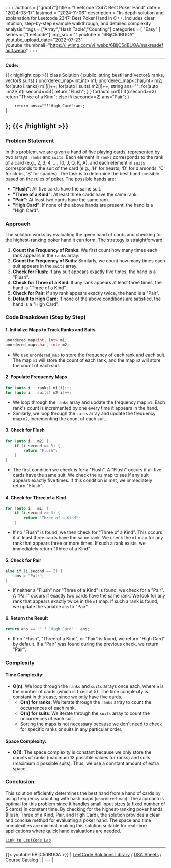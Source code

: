 
+++
authors = ["grid47"]
title = "Leetcode 2347: Best Poker Hand"
date = "2024-03-17"
lastmod = "2024-11-06"
description = "In-depth solution and explanation for Leetcode 2347: Best Poker Hand in C++. Includes clear intuition, step-by-step example walkthrough, and detailed complexity analysis."
tags = ["Array","Hash Table","Counting"]
categories = [
    "Easy"
]
series = ["Leetcode"]
img_src = ""
youtube = "6BijC5dBUOA"
youtube_upload_date="2022-07-23"
youtube_thumbnail="https://i.ytimg.com/vi_webp/6BijC5dBUOA/maxresdefault.webp"
+++



---
**Code:**

{{< highlight cpp >}}
class Solution {
public:
    string bestHand(vector<int>& ranks, vector<char>& suits) {
        unordered_map<int,int> m1;
        unordered_map<char,int> m2;
        for(auto i:ranks) m1[i]++;
        for(auto i:suits) m2[i]++;
        string ans="";
        for(auto i:m2){
            if(i.second==5){
                return "Flush";
            }
        }
        for(auto i:m1){
            if(i.second>=3)
            return "Three of a Kind";
            else if(i.second==2)
            ans="Pair";
        }

        return ans==""?"High Card":ans;
    }
};
{{< /highlight >}}
---

### Problem Statement

In this problem, we are given a hand of five playing cards, represented by two arrays: `ranks` and `suits`. Each element in `ranks` corresponds to the rank of a card (e.g., 2, 3, 4, ..., 10, J, Q, K, A), and each element in `suits` corresponds to the suit of the card (e.g., 'H' for hearts, 'D' for diamonds, 'C' for clubs, 'S' for spades). The task is to determine the best hand possible based on the rules of poker. The possible hands are:
- **"Flush"**: All five cards have the same suit.
- **"Three of a Kind"**: At least three cards have the same rank.
- **"Pair"**: At least two cards have the same rank.
- **"High Card"**: If none of the above hands are present, the hand is a "High Card".

### Approach

The solution works by evaluating the given hand of cards and checking for the highest-ranking poker hand it can form. The strategy is straightforward:
1. **Count the Frequency of Ranks**: We first count how many times each rank appears in the `ranks` array.
2. **Count the Frequency of Suits**: Similarly, we count how many times each suit appears in the `suits` array.
3. **Check for Flush**: If any suit appears exactly five times, the hand is a "Flush".
4. **Check for Three of a Kind**: If any rank appears at least three times, the hand is "Three of a Kind".
5. **Check for Pair**: If any rank appears exactly twice, the hand is a "Pair".
6. **Default to High Card**: If none of the above conditions are satisfied, the hand is a "High Card".

### Code Breakdown (Step by Step)

#### 1. **Initialize Maps to Track Ranks and Suits**
```cpp
unordered_map<int, int> m1;
unordered_map<char, int> m2;
```
- We use `unordered_map` to store the frequency of each rank and each suit. The map `m1` will store the count of each rank, and the map `m2` will store the count of each suit.

#### 2. **Populate Frequency Maps**
```cpp
for (auto i : ranks) m1[i]++;
for (auto i : suits) m2[i]++;
```
- We loop through the `ranks` array and update the frequency map `m1`. Each rank's count is incremented by one every time it appears in the hand.
- Similarly, we loop through the `suits` array and update the frequency map `m2`, incrementing the count of each suit.

#### 3. **Check for Flush**
```cpp
for (auto i : m2) {
    if (i.second == 5) {
        return "Flush";
    }
}
```
- The first condition we check is for a "Flush". A "Flush" occurs if all five cards have the same suit. We check the `m2` map to see if any suit appears exactly five times. If this condition is met, we immediately return "Flush".

#### 4. **Check for Three of a Kind**
```cpp
for (auto i : m1) {
    if (i.second >= 3) {
        return "Three of a Kind";
    }
```
- If no "Flush" is found, we then check for "Three of a Kind". This occurs if at least three cards have the same rank. We check the `m1` map for any rank that appears three or more times. If such a rank exists, we immediately return "Three of a Kind".

#### 5. **Check for Pair**
```cpp
else if (i.second == 2) {
    ans = "Pair";
}
```
- If neither a "Flush" nor "Three of a Kind" is found, we check for a "Pair". A "Pair" occurs if exactly two cards have the same rank. We look for any rank that appears exactly twice in the `m1` map. If such a rank is found, we update the variable `ans` to "Pair".

#### 6. **Return the Result**
```cpp
return ans == "" ? "High Card" : ans;
```
- If no "Flush", "Three of a Kind", or "Pair" is found, we return "High Card" by default. If a "Pair" was found during the previous check, we return "Pair".

### Complexity

#### Time Complexity:
- **O(n)**: We loop through the `ranks` and `suits` arrays once each, where `n` is the number of cards (which is fixed at 5). The time complexity is constant in this case, since we only have five cards.
  - **O(n) for ranks**: We iterate through the `ranks` array to count the occurrences of each rank.
  - **O(n) for suits**: We iterate through the `suits` array to count the occurrences of each suit.
  - Sorting the maps is not necessary because we don't need to check for specific ranks or suits in any particular order.

#### Space Complexity:
- **O(1)**: The space complexity is constant because we only store the counts of ranks (maximum 13 possible values for ranks) and suits (maximum 4 possible suits). Thus, we use a constant amount of extra space.

### Conclusion

This solution efficiently determines the best hand from a hand of cards by using frequency counting with hash maps (`unordered_map`). The approach is optimal for this problem since it handles small input sizes (a fixed number of 5 cards) in constant time. By checking for the highest-ranking poker hands (Flush, Three of a Kind, Pair, and High Card), the solution provides a clear and concise method for evaluating a poker hand. The space and time complexities are minimal, making this solution suitable for real-time applications where quick hand evaluations are needed.

[`Link to LeetCode Lab`](https://leetcode.com/problems/best-poker-hand/description/)

---
{{< youtube 6BijC5dBUOA >}}
| [LeetCode Solutions Library](https://grid47.xyz/leetcode/) / [DSA Sheets](https://grid47.xyz/sheets/) / [Course Catalog](https://grid47.xyz/courses/) |
| --- |
